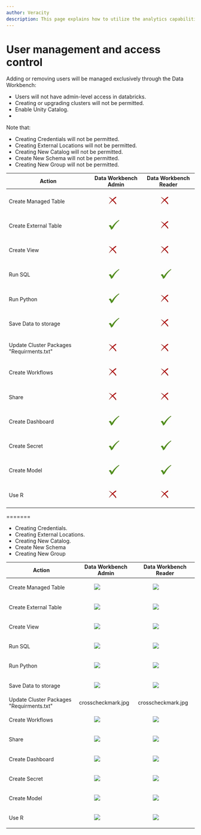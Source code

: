 ```yaml
---
author: Veracity
description: This page explains how to utilize the analytics capabilities
---
```


# User management and access control

Adding or removing users will be managed exclusively through the Data Workbench:

- Users will not have admin-level access in databricks. 
- Creating or upgrading clusters will not be permitted.
- Enable Unity Catalog.
- 
Note that:
- Creating Credentials  will not be permitted.
- Creating External Locations  will not be permitted.
- Creating New Catalog  will not be permitted.
- Create New Schema  will not be permitted.
- Creating New Group  will not be permitted.

|Action | Data Workbench Admin	|Data Workbench Reader|
|--|--|--|
|Create Managed Table|	<figure> <img src="assets/crosscheckmark.jpg"/> </figure> | <figure> <img src="assets/crosscheckmark.jpg"/> </figure>|
Create External Table|	<figure> <img src="assets/checkmark.jpg"/> </figure> | <figure> <img src="assets/crosscheckmark.jpg"/> </figure>|
|Create View	|<figure> <img src="assets/crosscheckmark.jpg"/> </figure> | <figure> <img src="assets/crosscheckmark.jpg"/> </figure>|
|Run SQL	|<figure> <img src="assets/checkmark.jpg"/> </figure> | <figure> <img src="assets/checkmark.jpg"/> </figure>|
|Run Python	|<figure> <img src="assets/checkmark.jpg"/> </figure> | <figure> <img src="assets/crosscheckmark.jpg"/> </figure>|
|Save Data to storage	|<figure> <img src="assets/checkmark.jpg"/> </figure> | <figure> <img src="assets/crosscheckmark.jpg"/> </figure>|
|Update Cluster Packages "Requirments.txt"	|<figure> <img src="assets/crosscheckmark.jpg"/> </figure> | <figure> <img src="assets/crosscheckmark.jpg"/> </figure>|
|Create Workflows	|<figure> <img src="assets/crosscheckmark.jpg"/> </figure> | <figure> <img src="assets/crosscheckmark.jpg"/> </figure>|
|Share	|<figure> <img src="assets/crosscheckmark.jpg"/> </figure> | <figure> <img src="assets/crosscheckmark.jpg"/> </figure>|
|Create Dashboard	|<figure> <img src="assets/checkmark.jpg"/> </figure> | <figure> <img src="assets/checkmark.jpg"/> </figure>|
|Create Secret	|<figure> <img src="assets/checkmark.jpg"/> </figure> | <figure> <img src="assets/checkmark.jpg"/> </figure>|
|Create Model	|<figure> <img src="assets/checkmark.jpg"/> </figure> | <figure> <img src="assets/checkmark.jpg"/> </figure>|
|Use R	|<figure> <img src="assets/crosscheckmark.jpg"/> </figure> | <figure> <img src="assets/crosscheckmark.jpg"/> </figure>|
=======
- Creating Credentials.
- Creating External Locations.
- Creating New Catalog.
- Create New Schema
- Creating New Group

|Action | Data Workbench Admin	|Data Workbench Reader|
|--|--|--|
|Create Managed Table|	<figure> <img src="assets/crosscheckmark.PNG"/> </figure> | <figure> <img src="assets/crosscheckmark.PNG"/> </figure>|
Create External Table|	<figure> <img src="assets/checkmark.PNG"/> </figure> | <figure> <img src="assets/crosscheckmark.PNG"/> </figure>|
|Create View	|<figure> <img src="assets/crosscheckmark.PNG"/> </figure> | <figure> <img src="assets/crosscheckmark.PNG"/> </figure>|
|Run SQL	|<figure> <img src="assets/checkmark.PNG"/> </figure> | <figure> <img src="assets/checkmark.PNG"/> </figure>|
|Run Python	|<figure> <img src="assets/checkmark.PNG"/> </figure> | <figure> <img src="assets/crosscheckmark.PNG"/> </figure>|
|Save Data to storage	|<figure> <img src="assets/checkmark.PNG"/> </figure> | <figure> <img src="assets/crosscheckmark.PNG"/> </figure>|
|Update Cluster Packages "Requirments.txt"	|crosscheckmark.jpg	|crosscheckmark.jpg|
|Create Workflows	|<figure> <img src="assets/crosscheckmark.PNG"/> </figure> | <figure> <img src="assets/crosscheckmark.PNG"/> </figure>|
|Share	|<figure> <img src="assets/crosscheckmark.PNG"/> </figure> | <figure> <img src="assets/crosscheckmark.PNG"/> </figure>|
|Create Dashboard	|<figure> <img src="assets/checkmark.PNG"/> </figure> | <figure> <img src="assets/checkmark.PNG"/> </figure>|
|Create Secret	|<figure> <img src="assets/checkmark.PNG"/> </figure> | <figure> <img src="assets/checkmark.PNG"/> </figure>|
|Create Model	|<figure> <img src="assets/checkmark.PNG"/> </figure> | <figure> <img src="assets/checkmark.PNG"/> </figure>|
|Use R	|<figure> <img src="assets/crosscheckmark.PNG"/> </figure> | <figure> <img src="assets/crosscheckmark.PNG"/> </figure>|

